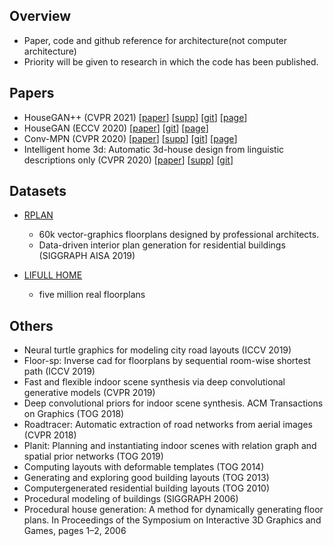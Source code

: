 ## Overview 

- Paper, code and github reference for architecture(not computer architecture)
- Priority will be given to research in which the code has been published. 

## Papers 

- HouseGAN++ (CVPR 2021)
[[paper](https://openaccess.thecvf.com/content/CVPR2021/papers/Nauata_House-GAN_Generative_Adversarial_Layout_Refinement_Network_towards_Intelligent_Computational_Agent_CVPR_2021_paper.pdf)]
[[supp](https://openaccess.thecvf.com/content/CVPR2021/supplemental/Nauata_House-GAN_Generative_Adversarial_CVPR_2021_supplemental.pdf)]
[[git](https://github.com/ennauata/houseganpp)]
[[page](https://ennauata.github.io/houseganpp/page.html?fbclid=IwAR3s6cYsrvWxN5CGGA9T10GRLBsRybTbt6VlI7mbqA-3eXnX2x2TxaUijUA)]
- HouseGAN (ECCV 2020) 
[[paper](https://arxiv.org/abs/2003.06988)] 
[[git](https://github.com/ennauata/housegan)] 
[[page](https://ennauata.github.io/housegan/page.html)]
- Conv-MPN (CVPR 2020)
[[paper](https://openaccess.thecvf.com/content_CVPR_2020/papers/Zhang_Conv-MPN_Convolutional_Message_Passing_Neural_Network_for_Structured_Outdoor_Architecture_CVPR_2020_paper.pdf)]
[[supp](https://openaccess.thecvf.com/content_CVPR_2020/supplemental/Zhang_Conv-MPN_Convolutional_Message_CVPR_2020_supplemental.pdf)]
[[git](https://github.com/zhangfuyang/Conv-MPN)]
[[page](https://zhangfuyang.github.io/conv-mpn/page.html)]
- Intelligent home 3d: Automatic 3d-house design from linguistic descriptions only (CVPR 2020) 
[[paper](https://openaccess.thecvf.com/content_CVPR_2020/papers/Chen_Intelligent_Home_3D_Automatic_3D-House_Design_From_Linguistic_Descriptions_Only_CVPR_2020_paper.pdf)]
[[supp](https://openaccess.thecvf.com/content_CVPR_2020/supplemental/Chen_Intelligent_Home_3D_CVPR_2020_supplemental.pdf)]
[[git](https://github.com/chenqi008/HPGM)]

## Datasets

- [RPLAN](http://staff.ustc.edu.cn/~fuxm/projects/DeepLayout/index.html)
    - 60k vector-graphics floorplans designed by professional architects.
    - Data-driven interior plan generation for residential buildings (SIGGRAPH AISA 2019)

- [LIFULL HOME](https://www.nii.ac.jp/dsc/idr/lifull)
    - five million real floorplans

## Others

- Neural turtle graphics for modeling city road layouts (ICCV 2019)
- Floor-sp: Inverse cad for floorplans by sequential room-wise shortest path (ICCV 2019)
- Fast and flexible indoor scene synthesis via deep convolutional generative models (CVPR 2019)
- Deep convolutional priors for indoor scene synthesis. ACM Transactions on Graphics (TOG 2018)
- Roadtracer: Automatic extraction of road networks from aerial images (CVPR 2018)
- Planit: Planning and instantiating indoor scenes with relation graph and spatial prior networks (TOG 2019)
- Computing layouts with deformable templates (TOG 2014)
- Generating and exploring good building layouts (TOG 2013)
- Computergenerated residential building layouts (TOG 2010)
- Procedural modeling of buildings (SIGGRAPH 2006)
- Procedural house generation: A method for dynamically generating floor plans. In Proceedings of the Symposium on Interactive 3D Graphics and Games, pages 1–2, 2006
